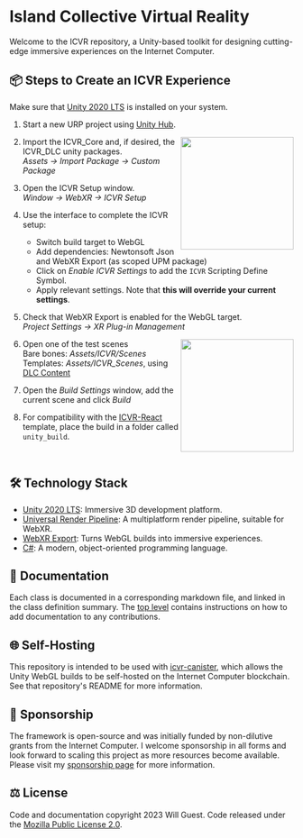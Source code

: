 # Island Collective Virtual Reality 

Welcome to the ICVR repository, a Unity-based toolkit for designing cutting-edge immersive experiences on the Internet Computer.

## 📦 Steps to Create an ICVR Experience

Make sure that [Unity 2020 LTS](https://unity.com/releases/editor/archive#download-archive-2020) is installed on your system.

1) Start a new URP project using [Unity Hub](https://unity.com/download).

<img src="https://github.com/willguest/ICVR/assets/24574013/02397692-9cc0-4172-a282-0f6e9e958d61)" align="right" width="200px"/>

2) Import the ICVR_Core and, if desired, the ICVR_DLC unity packages. \
*Assets → Import Package → Custom Package*

4) Open the ICVR Setup window. \
*Window → WebXR → ICVR Setup*

5) Use the interface to complete the ICVR setup:

   - Switch build target to WebGL
   - Add dependencies: Newtonsoft Json and WebXR Export (as scoped UPM package)
   - Click on *Enable ICVR Settings* to add the `ICVR` Scripting Define Symbol.
   - Apply relevant settings. Note that **this will override your current settings**.

6) Check that WebXR Export is enabled for the WebGL target. \
*Project Settings → XR Plug-in Management*

<img src="https://github.com/willguest/ICVR/assets/24574013/d91ea42b-d38f-4902-98d2-783179d3aad7" align="right" width="200px"/>

6) Open one of the test scenes \
Bare bones: *Assets/ICVR/Scenes* \
Templates: *Assets/ICVR_Scenes*, using [DLC Content](https://github.com/willguest/ICVR/releases)

8) Open the *Build Settings* window, add the current scene and click *Build*

9) For compatibility with the [ICVR-React](https://github.com/willguest/icvr-react) template, place the build in a folder called `unity_build`.

<br clear="right"/>


## 🛠️ Technology Stack
- [Unity 2020 LTS](https://unity.com/releases/programmer-features/2020-lts-tier2-features): Immersive 3D development platform.
- [Universal Render Pipeline](https://unity.com/srp/universal-render-pipeline): A multiplatform render pipeline, suitable for WebXR.
- [WebXR Export](https://github.com/De-Panther/unity-webxr-export/): Turns WebGL builds into immersive experiences.
- [C#](https://learn.microsoft.com/en-us/dotnet/csharp/): A modern, object-oriented programming language.


## 📄 Documentation

Each class is documented in a corresponding markdown file, and linked in the class definition summary. The [top level](https://github.com/willguest/ICVR/tree/develop/Documentation) contains instructions on how to add documentation to any contributions.

## 🌐 Self-Hosting

This repository is intended to be used with [icvr-canister](https://github.com/willguest/icvr-canister), which allows the Unity WebGL builds to be self-hosted on the Internet Computer blockchain. See that repository's README for more information.


## 💛 Sponsorship

The framework is open-source and was initially funded by non-dilutive grants from the Internet Computer. I welcome sponsorship in all forms and look forward to scaling this project as more resources become available. Please visit my [sponsorship page](https://github.com/sponsors/willguest) for more information.


## ⚖️ License

Code and documentation copyright 2023 Will Guest. Code released under the [Mozilla Public License 2.0](https://www.mozilla.org/en-US/MPL/2.0/FAQ/).
